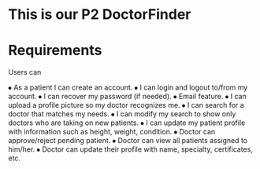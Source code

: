 <h1>This is our P2 DoctorFinder</h1>

<h1>Requirements</h1>
<p>Users can</p>
<p>
⦁	As a patient I can create an account.
⦁	I can login and logout to/from my account.
⦁	I can recover my password (if needed).
⦁	Email feature.
⦁	I can upload a profile picture so my doctor recognizes me.
⦁	I can search for a doctor that matches my needs.
⦁	I can modify my search to show only doctors who are taking on new patients.
⦁	I can update my patient profile with information such as height, weight, condition.
⦁	Doctor can approve/reject pending patient.
⦁	Doctor can view all patients assigned to him/her.
⦁	Doctor can update their profile with name, specialty, certificates, etc.
</p>